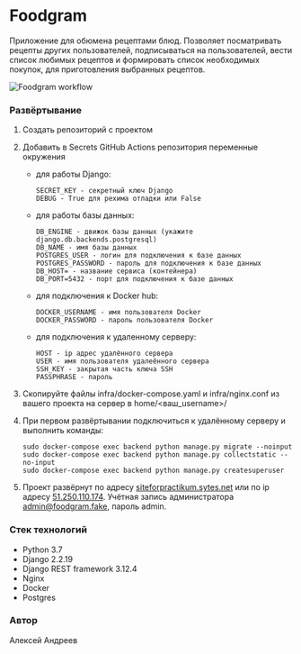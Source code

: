 # Foodgram

Приложение для обюмена рецептами блюд. Позволяет посматривать рецепты других пользователей, подписываться на пользователей, вести список любимых рецептов и формировать список необходимых покупок, для приготовления выбранных рецептов.

![Foodgram workflow](https://github.com/sinerslb/foodgram-project-react/actions/workflows/foodgram_workflow.yml/badge.svg)

### Развёртывание
1. Создать репозиторий с проектом  
2. Добавить в Secrets GitHub Actions репозитория переменные окружения  
    - для работы Django:
      ```
      SECRET_KEY - секретный ключ Django
      DEBUG - True для рехима отладки или False
      ```
    - для работы базы данных:
      ```
      DB_ENGINE - движок базы данных (укажите django.db.backends.postgresql)
      DB_NAME - имя базы данных
      POSTGRES_USER - логин для подключения к базе данных
      POSTGRES_PASSWORD - пароль для подключения к базе данных
      DB_HOST= - название сервиса (контейнера)
      DB_PORT=5432 - порт для подключения к базе данных
      ```
    - для подключения к Docker hub:
      ```
      DOCKER_USERNAME - имя пользователя Docker
      DOCKER_PASSWORD - пароль пользователя Docker
      ```
    - для подключения к удаленному серверу:
      ```
      HOST - ip адрес удалённого сервера
      USER - имя пользователя удалеённого сервера
      SSH_KEY - закрытая часть ключа SSH
      PASSPHRASE - пароль
      ```

3. Скопируйте файлы infra/docker-compose.yaml и infra/nginx.conf из вашего проекта на сервер в home/<ваш_username>/
4. При первом развёртывании подключиться к удалённому серверу и выполнить команды:
    ```
    sudo docker-compose exec backend python manage.py migrate --noinput
    sudo docker-compose exec backend python manage.py collectstatic --no-input
    sudo docker-compose exec backend python manage.py createsuperuser
    ```
5. Проект развёрнут по адресу [siteforpractikum.sytes.net](http://siteforpractikum.sytes.net) или по ip адресу [51.250.110.174](http://51.250.110.174). Учётная запись администратора admin@foodgram.fake, пароль admin.


### Стек технологий
- Python 3.7
- Django 2.2.19
- Django REST framework 3.12.4
- Nginx
- Docker
- Postgres

### Автор
Алексей Андреев